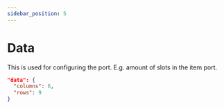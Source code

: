 ```yaml
---
sidebar_position: 5
---
```


# Data

This is used for configuring the port. E.g. amount of slots in the item port.

```json
"data": {
  "columns": 6,
  "rows": 9
}
```